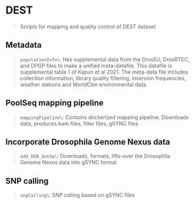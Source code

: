 # DEST
  > Scripts for mapping and quality control of DEST dataset

## Metadata
  > `populationInfo\`: Has supplemental data from the DrosEU, DrosRTEC, and DPGP files to make a unified meta-datafile. This datafile is
  supplemental table 1 of Kapun et al 2021. The meta-data file includes collection information, library quality filtering, inversion frequencies,
  weather stations and WorldClim environmental data.

## PoolSeq mapping pipeline
  > `mappingPipeline\`: Contains dockerized mapping pipeline. Downloads data, produces bam files, filter files, gSYNC files

## Incorporate Drosophila Genome Nexus data
  > `add_DGN_datda\`: Downloads, formats, lifts-over the Drosophila Genome Nexus data into gSYNC format

## SNP calling
  > `snpCalling\`: SNP calling based on gSYNC files </br>
